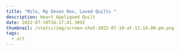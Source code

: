 ```yaml
---
title: "Milo, My Devon Rex, Loved Quilts "
description: Heart Appliqued Quilt
date: 2022-07-10T16:17:41.309Z
thumbnail: /static/img/screen-shot-2022-07-10-at-12.14.08-pm.png
tags:
  - art
---
```

